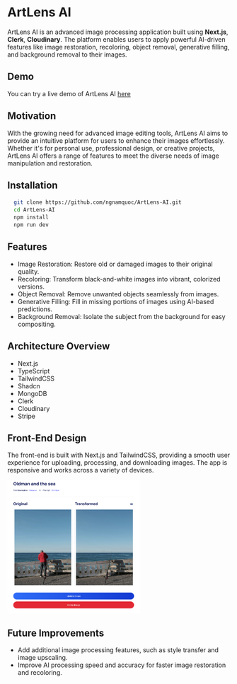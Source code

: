 # ArtLens AI

ArtLens AI is an advanced image processing application built using **Next.js**, **Clerk**, **Cloudinary**. The platform enables users to apply powerful AI-driven features like image restoration, recoloring, object removal, generative filling, and background removal to their images.

## Demo
You can try a live demo of ArtLens AI [here](https://art-lens-ai.vercel.app/)


## Motivation

With the growing need for advanced image editing tools, ArtLens AI aims to provide an intuitive platform for users to enhance their images effortlessly. Whether it's for personal use, professional design, or creative projects, ArtLens AI offers a range of features to meet the diverse needs of image manipulation and restoration.


## Installation

  ```bash
    git clone https://github.com/ngnamquoc/ArtLens-AI.git
    cd ArtLens-AI
    npm install
    npm run dev
```
## Features

* Image Restoration: Restore old or damaged images to their original quality.
* Recoloring: Transform black-and-white images into vibrant, colorized versions.
* Object Removal: Remove unwanted objects seamlessly from images.
* Generative Filling: Fill in missing portions of images using AI-based predictions.
* Background Removal: Isolate the subject from the background for easy compositing.

## Architecture Overview
* Next.js
* TypeScript 
* TailwindCSS
* Shadcn
* MongoDB
* Clerk
* Cloudinary
* Stripe

## Front-End Design
The front-end is built with Next.js and TailwindCSS, providing a smooth user experience for uploading, processing, and downloading images. The app is responsive and works across a variety of devices.

<img src="demo/demo1.png" width="300" />

## Future Improvements
* Add additional image processing features, such as style transfer and image upscaling.
* Improve AI processing speed and accuracy for faster image restoration and recoloring.
  



